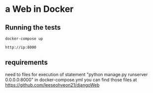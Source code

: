 # a Web in Docker

## Running the tests
```
docker-compose up
```
```
http://ip:8000
```

## requirements
need to files for execution of statement "python manage.py runserver 0.0.0.0:8000" in docker-compose.yml
you can find those files at https://github.com/leeseohyeon21/djangoWeb
